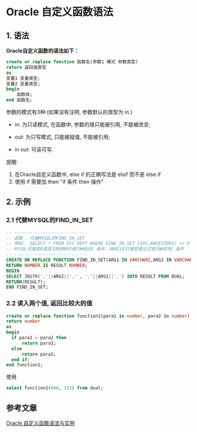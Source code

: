 # Oracle 自定义函数语法

##  1. 语法

**Oracle自定义函数的语法如下：**

```sql
create or replace function 函数名(参数1 模式 参数类型)
return 返回值类型
as
变量1 变量类型;
变量2 变量类型;
begin
    函数体;
end 函数名;

```

 参数的模式有3种:(如果没有注明, 参数默认的类型为 in.)

- in: 为只读模式, 在函数中, 参数的值只能被引用, 不能被改变;

- out: 为只写模式, 只能被赋值, 不能被引用;

- in out:  可读可写.

提醒:

1. 在Oracle自定义函数中, else if 的正确写法是 elsif 而不是 else if
2. 使用 if 需要加 then  "if 条件 then 操作"
   

## 2. 示例

### 2.1 代替MYSQL的FIND_IN_SET

```sql
-- ----------------------------
-- 函数 ，代替MYSQL的FIND_IN_SET
-- 例如： SELECT * FROM SYS_DEPT WHERE FIND_IN_SET (101,ANCESTORS) <> 0
-- MYSQL可接受0或其它NUMBER做为WHERE 条件，ORACLE只接受表达式做为WHERE 条件
-- ----------------------------
CREATE OR REPLACE FUNCTION FIND_IN_SET(ARG1 IN VARCHAR2,ARG2 IN VARCHAR)
RETURN NUMBER IS RESULT NUMBER;
BEGIN
SELECT INSTR(','||ARG2||',' , ','||ARG1||',') INTO RESULT FROM DUAL;
RETURN(RESULT);
END FIND_IN_SET;
```

### 2.2 读入两个值, 返回比较大的值

```sql
create or replace function function1(para1 in number, para2 in number) 
return number 
as 
begin
  if para1 > para2 then
      return para1;
  else
      return para2; 
  end if;
end function1;

```

使用

```sql
select function1(666, 333) from dual;
```

## 参考文章

[Oracle 自定义函数语法与实例](https://blog.csdn.net/libertine1993/article/details/47264211)

